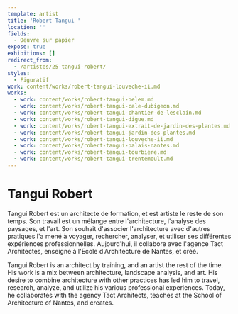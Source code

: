 ```yaml
---
template: artist
title: 'Robert Tangui '
location: ''
fields:
  - Oeuvre sur papier
expose: true
exhibitions: []
redirect_from:
  - /artistes/25-tangui-robert/
styles:
  - Figuratif
work: content/works/robert-tangui-louveche-ii.md
works:
  - work: content/works/robert-tangui-belem.md
  - work: content/works/robert-tangui-cale-dubigeon.md
  - work: content/works/robert-tangui-chantier-de-lesclain.md
  - work: content/works/robert-tangui-digue.md
  - work: content/works/robert-tangui-extrait-de-jardin-des-plantes.md
  - work: content/works/robert-tangui-jardin-des-plantes.md
  - work: content/works/robert-tangui-louveche-ii.md
  - work: content/works/robert-tangui-palais-nantes.md
  - work: content/works/robert-tangui-tourbiere.md
  - work: content/works/robert-tangui-trentemoult.md
---
```


# Tangui Robert

Tangui Robert est un architecte de formation, et est artiste le reste de son temps. Son travail est un mélange entre l'architecture, l'analyse des paysages, et l'art. Son souhait d'associer l'architecture avec d'autres pratiques l'a mené à voyager, rechercher, analyser, et utiliser ses différentes expériences professionnelles. Aujourd'hui, il collabore avec l'agence Tact Architectes, enseigne à l'Ecole d'Architecture de Nantes, et créé.

Tangui Robert is an architect by training, and an artist the rest of the time. His work is a mix between architecture, landscape analysis, and art. His desire to combine architecture with other practices has led him to travel, research, analyze, and utilize his various professional experiences. Today, he collaborates with the agency Tact Architects, teaches at the School of Architecture of Nantes, and creates.
